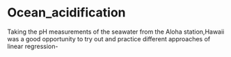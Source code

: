# Ocean_acidification
Taking the pH measurements of the seawater from the Aloha station,Hawaii was a good opportunity to try out and practice different approaches of linear regression-
